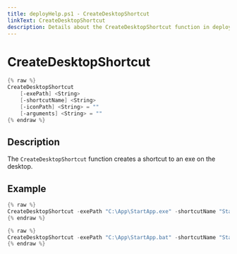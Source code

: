 ```yaml
---
title: deployHelp.ps1 - CreateDesktopShortcut
linkText: CreateDesktopShortcut
description: Details about the CreateDesktopShortcut function in deployHelp.ps1 helper script
---
```


# CreateDesktopShortcut

```PowerShell
{% raw %}
CreateDesktopShortcut
    [-exePath] <String>
    [-shortcutName] <String>
    [-iconPath] <String> = ""
    [-arguments] <String> = ""
{% endraw %}
```

## Description

The `CreateDesktopShortcut` function creates a shortcut to an exe on the desktop.

## Example

```PowerShell
{% raw %}
CreateDesktopShortcut -exePath "C:\App\StartApp.exe" -shortcutName "Start App"
{% endraw %}
```

```PowerShell
{% raw %}
CreateDesktopShortcut -exePath "C:\App\StartApp.bat" -shortcutName "Start App" -iconPath "C:\App\StartApp.exe" -arguments "arg1"
{% endraw %}
```
